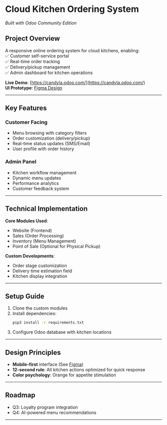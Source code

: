 # **Cloud Kitchen Ordering System**  
*Built with Odoo Community Edition*  

## **Project Overview**  
A responsive online ordering system for cloud kitchens, enabling:  
✅ Customer self-service portal  
✅ Real-time order tracking  
✅ Delivery/pickup management  
✅ Admin dashboard for kitchen operations  

**Live Demo**: [https://candyla.odoo.com/](https://candyla.odoo.com/)  
**UI Prototype**: [Figma Design](https://www.figma.com/design/DXIsaLZn9qCGSwgsV7Zbsz/Untitled?node-id=0-1&t=BHFjl648FieRM3KO-1)  

---

## **Key Features**  

### **Customer Facing**  
- Menu browsing with category filters  
- Order customization (delivery/pickup)  
- Real-time status updates (SMS/Email)  
- User profile with order history  

### **Admin Panel**  
- Kitchen workflow management  
- Dynamic menu updates  
- Performance analytics  
- Customer feedback system  

---

## **Technical Implementation**  
**Core Modules Used**:  
- Website (Frontend)  
- Sales (Order Processing)  
- Inventory (Menu Management)  
- Point of Sale (Optional for Physical Pickup)  

**Custom Developments**:  
- Order stage customization  
- Delivery time estimation field  
- Kitchen display integration  

---

## **Setup Guide**  
1. Clone the custom modules  
2. Install dependencies:  
   ```bash  
   pip3 install -r requirements.txt  
   ```  
3. Configure Odoo database with kitchen locations  

---

## **Design Principles**  
- **Mobile-first** interface (See [Figma](https://www.figma.com/design/DXIsaLZn9qCGSwgsV7Zbsz/Untitled?node-id=0-1&t=BHFjl648FieRM3KO-1))  
- **12-second rule**: All kitchen actions optimized for quick response  
- **Color psychology**: Orange for appetite stimulation  

---

## **Roadmap**  
- Q3: Loyalty program integration  
- Q4: AI-powered menu recommendations  

---
